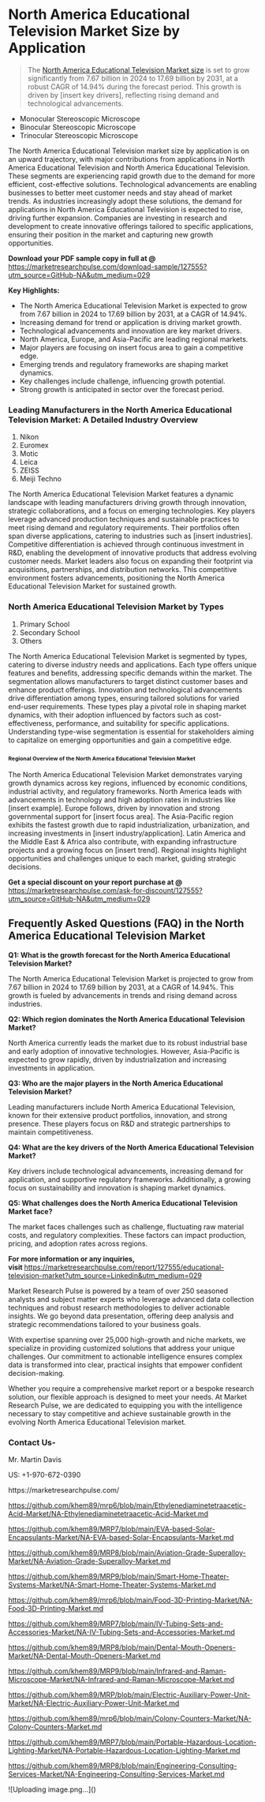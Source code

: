 <h1>North America Educational Television Market&nbsp;Size by Application</h1><blockquote><p>The <a href="https://marketresearchpulse.com/download-sample/127555?utm_source=GitHub-NA&amp;utm_medium=029">North America Educational Television Market size</a> is set to grow significantly from 7.67 billion in 2024 to 17.69 billion by 2031, at a robust CAGR of 14.94% during the forecast period. This growth is driven by [insert key drivers], reflecting rising demand and technological advancements.</p></blockquote><ul><li>Monocular Stereoscopic Microscope<li> Binocular Stereoscopic Microscope<li> Trinocular Stereoscopic Microscope</li></ul><p>The North America Educational Television market size by application is on an upward trajectory, with major contributions from applications in North America Educational Television and North America Educational Television. These segments are experiencing rapid growth due to the demand for more efficient, cost-effective solutions. Technological advancements are enabling businesses to better meet customer needs and stay ahead of market trends. As industries increasingly adopt these solutions, the demand for applications in North America Educational Television is expected to rise, driving further expansion. Companies are investing in research and development to create innovative offerings tailored to specific applications, ensuring their position in the market and capturing new growth opportunities.</p><p><strong>Download your PDF sample copy in full at @ </strong><a href="https://marketresearchpulse.com/download-sample/127555?utm_source=GitHub-NA&amp;utm_medium=029">https://marketresearchpulse.com/download-sample/127555?utm_source=GitHub-NA&amp;utm_medium=029</a></p><p><strong>Key Highlights: </strong></p><ul><li>The North America Educational Television Market is expected to grow from 7.67 billion in 2024 to 17.69 billion by 2031, at a CAGR of 14.94%.</li><li>Increasing demand for trend or application is driving market growth.</li><li>Technological advancements and innovation are key market drivers.</li><li>North America, Europe, and Asia-Pacific are leading regional markets.</li><li>Major players are focusing on insert focus area to gain a competitive edge.</li><li>Emerging trends and regulatory frameworks are shaping market dynamics.</li><li>Key challenges include challenge, influencing growth potential.</li><li>Strong growth is anticipated in sector over the forecast period.</li></ul><h3>Leading Manufacturers in the North America Educational Television Market: A Detailed Industry Overview</h3><ol><li>Nikon</li><li>Euromex</li><li>Motic</li><li>Leica</li><li>ZEISS</li><li>Meiji Techno</li></ol><div class="flex max-w-full flex-col flex-grow"><div class="min-h-8 text-message flex w-full flex-col items-end gap-2 whitespace-normal break-words [.text-message+&amp;]:mt-5" dir="auto" data-message-author-role="assistant" data-message-id="fd8432e4-4910-450d-b182-61b7bfb0a01f" data-message-model-slug="gpt-4o"><div class="flex w-full flex-col gap-1 empty:hidden first:pt-[3px]"><div class="markdown prose w-full break-words dark:prose-invert light"><p>The North America Educational Television Market features a dynamic landscape with leading manufacturers driving growth through innovation, strategic collaborations, and a focus on emerging technologies. Key players leverage advanced production techniques and sustainable practices to meet rising demand and regulatory requirements. Their portfolios often span diverse applications, catering to industries such as [insert industries]. Competitive differentiation is achieved through continuous investment in R&amp;D, enabling the development of innovative products that address evolving customer needs. Market leaders also focus on expanding their footprint via acquisitions, partnerships, and distribution networks. This competitive environment fosters advancements, positioning the North America Educational Television Market for sustained growth.</p></div></div></div></div><h3>North America Educational Television Market by Types</h3><ol><li>Primary School<li> Secondary School<li> Others</li></ol><div class="flex max-w-full flex-col flex-grow"><div class="min-h-8 text-message flex w-full flex-col items-end gap-2 whitespace-normal break-words [.text-message+&amp;]:mt-5" dir="auto" data-message-author-role="assistant" data-message-id="084470be-0bb7-4664-bddf-5156b4f41249" data-message-model-slug="gpt-4o-mini"><div class="flex w-full flex-col gap-1 empty:hidden first:pt-[3px]"><div class="markdown prose w-full break-words dark:prose-invert light"><p>The North America Educational Television Market is segmented by types, catering to diverse industry needs and applications. Each type offers unique features and benefits, addressing specific demands within the market. The segmentation allows manufacturers to target distinct customer bases and enhance product offerings. Innovation and technological advancements drive differentiation among types, ensuring tailored solutions for varied end-user requirements. These types play a pivotal role in shaping market dynamics, with their adoption influenced by factors such as cost-effectiveness, performance, and suitability for specific applications. Understanding type-wise segmentation is essential for stakeholders aiming to capitalize on emerging opportunities and gain a competitive edge.</p></div></div></div></div><h3><span style="font-size: 11px;">Regional Overview of the North America Educational Television Market</span></h3><div class="flex max-w-full flex-col flex-grow"><div class="min-h-8 text-message flex w-full flex-col items-end gap-2 whitespace-normal break-words [.text-message+&amp;]:mt-5" dir="auto" data-message-author-role="assistant" data-message-id="e9038762-ce64-4e30-91c9-9bd413514231" data-message-model-slug="gpt-4o-mini"><div class="flex w-full flex-col gap-1 empty:hidden first:pt-[3px]"><div class="markdown prose w-full break-words dark:prose-invert light"><p>The North America Educational Television Market demonstrates varying growth dynamics across key regions, influenced by economic conditions, industrial activity, and regulatory frameworks. North America leads with advancements in technology and high adoption rates in industries like [insert example]. Europe follows, driven by innovation and strong governmental support for [insert focus area]. The Asia-Pacific region exhibits the fastest growth due to rapid industrialization, urbanization, and increasing investments in [insert industry/application]. Latin America and the Middle East &amp; Africa also contribute, with expanding infrastructure projects and a growing focus on [insert trend]. Regional insights highlight opportunities and challenges unique to each market, guiding strategic decisions.</p></div></div></div></div><p><strong>Get a special discount on your report purchase at @ </strong><a href="https://marketresearchpulse.com/ask-for-discount/127555?utm_source=GitHub-NA&amp;utm_medium=029">https://marketresearchpulse.com/ask-for-discount/127555?utm_source=GitHub-NA&amp;utm_medium=029</a></p><h2>Frequently Asked Questions (FAQ) in the North America Educational Television Market</h2><p><strong>Q1: What is the growth forecast for the North America Educational Television Market?</strong></p><p>The North America Educational Television Market is projected to grow from 7.67 billion in 2024 to 17.69 billion by 2031, at a CAGR of 14.94%. This growth is fueled by advancements in trends and rising demand across industries.</p><p><strong>Q2: Which region dominates the North America Educational Television Market?</strong></p><p>North America currently leads the market due to its robust industrial base and early adoption of innovative technologies. However, Asia-Pacific is expected to grow rapidly, driven by industrialization and increasing investments in application.</p><p><strong>Q3: Who are the major players in the North America Educational Television Market?</strong></p><p>Leading manufacturers include North America Educational Television, known for their extensive product portfolios, innovation, and strong presence. These players focus on R&amp;D and strategic partnerships to maintain competitiveness.</p><p><strong>Q4: What are the key drivers of the North America Educational Television Market?</strong></p><p>Key drivers include technological advancements, increasing demand for application, and supportive regulatory frameworks. Additionally, a growing focus on sustainability and innovation is shaping market dynamics.</p><p><strong>Q5: What challenges does the North America Educational Television Market face?</strong></p><p>The market faces challenges such as challenge, fluctuating raw material costs, and regulatory complexities. These factors can impact production, pricing, and adoption rates across regions.</p><p><strong>For more information or any inquiries, visit&nbsp;</strong><a href="https://marketresearchpulse.com/report/127555/educational-television-market?utm_source=Linkedin&utm_medium=029">https://marketresearchpulse.com/report/127555/educational-television-market?utm_source=Linkedin&utm_medium=029</a></p><p>Market Research Pulse is powered by a team of over 250 seasoned analysts and subject matter experts who leverage advanced data collection techniques and robust research methodologies to deliver actionable insights. We go beyond data presentation, offering deep analysis and strategic recommendations tailored to your business goals.</p><p>With expertise spanning over 25,000 high-growth and niche markets, we specialize in providing customized solutions that address your unique challenges. Our commitment to actionable intelligence ensures complex data is transformed into clear, practical insights that empower confident decision-making.</p><p>Whether you require a comprehensive market report or a bespoke research solution, our flexible approach is designed to meet your needs. At Market Research Pulse, we are dedicated to equipping you with the intelligence necessary to stay competitive and achieve sustainable growth in the evolving North America Educational Television market.</p><h3><strong>Contact Us-</strong></h3><p>Mr. Martin Davis</p><p>US: +1-970-672-0390</p><p>https://marketresearchpulse.com/</p><p><a href="https://github.com/khem89/mrp6/blob/main/Ethylenediaminetetraacetic-Acid-Market/NA-Ethylenediaminetetraacetic-Acid-Market.md">https://github.com/khem89/mrp6/blob/main/Ethylenediaminetetraacetic-Acid-Market/NA-Ethylenediaminetetraacetic-Acid-Market.md</a></p><p><a href="https://github.com/khem89/MRP7/blob/main/EVA-based-Solar-Encapsulants-Market/NA-EVA-based-Solar-Encapsulants-Market.md">https://github.com/khem89/MRP7/blob/main/EVA-based-Solar-Encapsulants-Market/NA-EVA-based-Solar-Encapsulants-Market.md</a></p><p><a href="https://github.com/khem89/MRP8/blob/main/Aviation-Grade-Superalloy-Market/NA-Aviation-Grade-Superalloy-Market.md">https://github.com/khem89/MRP8/blob/main/Aviation-Grade-Superalloy-Market/NA-Aviation-Grade-Superalloy-Market.md</a></p><p><a href="https://github.com/khem89/MRP9/blob/main/Smart-Home-Theater-Systems-Market/NA-Smart-Home-Theater-Systems-Market.md">https://github.com/khem89/MRP9/blob/main/Smart-Home-Theater-Systems-Market/NA-Smart-Home-Theater-Systems-Market.md</a></p><p><a href="https://github.com/khem89/mrp6/blob/main/Food-3D-Printing-Market/NA-Food-3D-Printing-Market.md">https://github.com/khem89/mrp6/blob/main/Food-3D-Printing-Market/NA-Food-3D-Printing-Market.md</a></p><p><a href="https://github.com/khem89/MRP7/blob/main/IV-Tubing-Sets-and-Accessories-Market/NA-IV-Tubing-Sets-and-Accessories-Market.md">https://github.com/khem89/MRP7/blob/main/IV-Tubing-Sets-and-Accessories-Market/NA-IV-Tubing-Sets-and-Accessories-Market.md</a></p><p><a href="https://github.com/khem89/MRP8/blob/main/Dental-Mouth-Openers-Market/NA-Dental-Mouth-Openers-Market.md">https://github.com/khem89/MRP8/blob/main/Dental-Mouth-Openers-Market/NA-Dental-Mouth-Openers-Market.md</a></p><p><a href="https://github.com/khem89/MRP9/blob/main/Infrared-and-Raman-Microscope-Market/NA-Infrared-and-Raman-Microscope-Market.md">https://github.com/khem89/MRP9/blob/main/Infrared-and-Raman-Microscope-Market/NA-Infrared-and-Raman-Microscope-Market.md</a></p><p><a href="https://github.com/khem89/MRP/blob/main/Electric-Auxiliary-Power-Unit-Market/NA-Electric-Auxiliary-Power-Unit-Market.md">https://github.com/khem89/MRP/blob/main/Electric-Auxiliary-Power-Unit-Market/NA-Electric-Auxiliary-Power-Unit-Market.md</a></p><p><a href="https://github.com/khem89/mrp6/blob/main/Colony-Counters-Market/NA-Colony-Counters-Market.md">https://github.com/khem89/mrp6/blob/main/Colony-Counters-Market/NA-Colony-Counters-Market.md</a></p><p><a href="https://github.com/khem89/MRP7/blob/main/Portable-Hazardous-Location-Lighting-Market/NA-Portable-Hazardous-Location-Lighting-Market.md">https://github.com/khem89/MRP7/blob/main/Portable-Hazardous-Location-Lighting-Market/NA-Portable-Hazardous-Location-Lighting-Market.md</a></p><p><a href="https://github.com/khem89/MRP8/blob/main/Engineering-Consulting-Services-Market/NA-Engineering-Consulting-Services-Market.md">https://github.com/khem89/MRP8/blob/main/Engineering-Consulting-Services-Market/NA-Engineering-Consulting-Services-Market.md</a></p>
![Uploading image.png…]()
